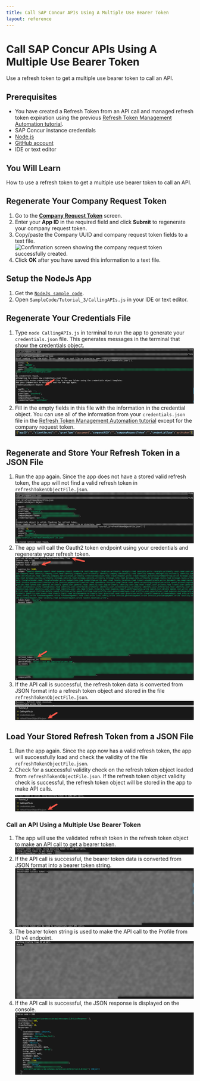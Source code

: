```yaml
---
title: Call SAP Concur APIs Using A Multiple Use Bearer Token
layout: reference
---
```


# Call SAP Concur APIs Using A Multiple Use Bearer Token

Use a refresh token to get a multiple use bearer token to call an API.

## Prerequisites

* You have created a Refresh Token from an API call and managed refresh token expiration using the previous [Refresh Token Management Automation tutorial](api-guides/authentication/concur-refresh-token-management.html).
* SAP Concur instance credentials
* [Node.js](https://nodejs.org/)
* [GitHub account](https://github.com/)
* IDE or text editor

## You Will Learn

How to use a refresh token to get a multiple use bearer token to call an API.

## Regenerate Your Company Request Token

1. Go to the [**Company Request Token**](https://www.concursolutions.com/nui/authadmin/companytokens) screen.
2. Enter your **App ID** in the required field and click **Submit** to regenerate your company request token.
3. Copy/paste the Company UUID and company request token fields to a text file.
   ![Confirmation screen showing the company request token successfully created.](/api-guides/authentication/concur-calling-apis/img/company-request-token-created.png)
4. Click **OK** after you have saved this information to a text file.

## Setup the NodeJs App

1. Get the [`NodeJs sample code`](https://github.com/SAP-samples/concur-api-samplecode).
2. Open `SampleCode/Tutorial_3/CallingAPIs.js` in your IDE or text editor.

## Regenerate Your Credentials File

1. Type `node CallingAPIs.js` in terminal to run the app to generate your `credentials.json` file. This generates messages in the terminal that show the credentials object.
![Image of terminal running](./img/run-concur-calling-apis-app-generate-file.png)
1. Fill in the empty fields in this file with the information in the credential object. You can use all of the information from your `credentials.json` file in the [Refresh Token Management Automation tutorial](/api-guides/authentication/concur-refresh-token-management.html) except for the company request token.
![Image of the information in the credential object.](./img/credentials-json.png)

## Regenerate and Store Your Refresh Token in a JSON File

1. Run the app again. Since the app does not have a stored valid refresh token, the app will not find a valid refresh token in `refreshTokenObjectFile.json`.
![Message in the terminal that show the credentials object.](./img/no-stored-refresh-token-found.png)
1. The app will call the Oauth2 token endpoint using your credentials and regenerate your refresh token.
![Shows the regenerated refresh token](./img/regenerate-refresh-token.png)
2. If the API call is successful, the refresh token data is converted from JSON format into a refresh token object and stored in the file `refreshTokenObjectFile.json`.
![Refresh token successfully received.](./img/stored-refresh-token.png)
![RefreshTokenObjectFile showing credentials.](./img/refresh-token-object-file.png)

## Load Your Stored Refresh Token from a JSON File

1. Run the app again. Since the app now has a valid refresh token, the app will successfully load and check the validity of the file `refreshTokenObjectFile.json`.
2. Check for a successful validity check on the refresh token object loaded from `refreshTokenObjectFile.json`. If the refresh token object validity check is successful, the refresh token object will be stored in the app to make API calls.
![Confirmation of valid refresh token.](./img/loaded-refresh-token-valid.png)
![RefreshTokenObjectFile showing credentials.](./img/refresh-token-object-file.png)

### Call an API Using a Multiple Use Bearer Token

1. The app will use the validated refresh token in the refresh token object to make an API call to get a bearer token.
![The refresh token has been validated.](./img/refresh-token-get-bearer-token.png)
3. If the API call is successful, the bearer token data is converted from JSON format into a bearer token string.
![Bearer token shown as grayed out in image.](./img/bearer-token-conversion.png)
1. The bearer token string is used to make the API call to the Profile from ID v4 endpoint.
![Grayed out bearer token string.](./img/bearer-token-call-api.png)
1. If the API call is successful, the JSON response is displayed on the console.
![Successful JSON response](./img/successful-api-call.png)
